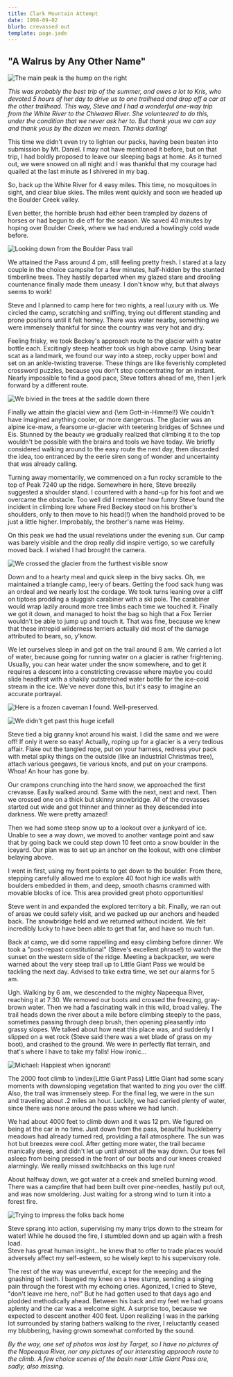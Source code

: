 ```yaml
---
title: Clark Mountain Attempt
date: 1998-09-02
blurb: crevassed out
template: page.jade
---
```


"A Walrus by Any Other Name"
-----------

![The main peak is the hump on the right](images/glav.jpg)


*This was probably the best trip of the summer, and owes a lot
to Kris, who devoted 5 hours of her day to drive us to
one trailhead and drop off a car at the other trailhead.  This
way, Steve and I had a wonderful one-way trip from the White River to
the Chiwawa River.  She volunteered to do this, under the condition
that we never ask her to.  But thank yous we can say
and thank yous by the dozen we mean.  Thanks darling!*



This time we didn't even try to 
lighten our packs, having been
beaten into submission by Mt. Daniel.  I may not have mentioned
it before, but on that trip, I had boldly proposed to leave
our sleeping bags at home.  As it turned out, we were snowed
on all night and I was thankful that my courage had quailed
at the last minute as I shivered in my bag.



So, back up the White River for 4 easy miles.  This time, no mosquitoes in
sight, and clear blue skies.  The miles went quickly and soon we headed up the
Boulder Creek valley.



Even better, the horrible brush had either been trampled by
dozens of horses or had begun to die off for the season.
We saved 40 minutes by hoping over Boulder Creek, where we
had endured a howlingly cold wade before.



![Looking down from the Boulder Pass trail](images/bvalley.jpg)


We attained the Pass around 4 pm, still feeling pretty fresh.  I stared at a
lazy couple in the choice campsite for a few minutes, half-hidden by the stunted
timberline trees.  They hastily departed when my glazed stare and drooling
countenance finally made them uneasy.  I don't know why, but that always seems
to work!



Steve and I planned to camp here for two nights, a real luxury
with us.  We circled the camp, scratching and sniffing, trying
out different standing and prone positions until it felt
homey.  There was water nearby, something we were immensely
thankful for since the country was very hot and dry.



Feeling frisky, we took Beckey's approach route to the glacier
with a water bottle each.  Excitingly steep heather took
us high above camp.  Using bear scat as a landmark, we found
our way into a steep, rocky upper bowl and set on an ankle-twisting
traverse.  These things are like feverishly completed crossword
puzzles, because you don't stop concentrating for an instant.
Nearly impossible to find a good pace, Steve totters ahead of
me, then I jerk forward by a different route.




![We bivied in the trees at the saddle down there](images/apprch.jpg)


Finally we attain the glacial view and {\em Gott-in-Himmel!}  We couldn't
have imagined anything cooler, or more dangerous.  The glacier
was an alpine ice-maw, a fearsome ur-glacier with teetering
bridges of Schnee und Eis.  Stunned by the beauty we gradually
realized that climbing it to the top wouldn't be possible with
the brains and tools we have today.  We briefly considered
walking around to the easy route the next day, then discarded the
idea, too entranced by the eerie siren song of wonder and uncertainty
that was already calling.



Turning away momentarily, we commenced on a fun rocky scramble to
the top of Peak 7240 up the ridge.  Somewhere in here, Steve breezily
suggested a shoulder stand.  I countered with a hand-up for his
foot and we overcame the obstacle.  Too well did I remember how
funny Steve found the incident in climbing lore where Fred Beckey
stood on his brother's shoulders, only to then move to his head(!)
when the handhold proved to be just a little higher.  Improbably,
the brother's name was Helmy.



On this peak we had the usual revelations under the evening sun.
Our camp was barely visible and the drop really did inspire
vertigo, so we carefully moved back.  I wished I had brought
the camera.

![We crossed the glacier from the furthest visible snow](images/glarte.jpg)


Down and to a hearty meal and quick sleep in the bivy sacks.
Oh, we maintained a triangle camp, leery of bears.  Getting the
food sack hung was an ordeal and we nearly lost the cordage.  We
took turns leaning over a cliff on tiptoes prodding a sluggish
carabiner with a ski pole.  The carabiner would wrap lazily around
more tree limbs each time we touched it.  Finally we got it down,
and managed to hoist the bag so high that a Fox Terrier wouldn't
be able to jump up and touch it.  That was fine, because we knew
that these intrepid wilderness terriers actually did most of the
damage attributed to bears, so, y'know.



We let ourselves sleep in and got on the trail around 8 am.  We
carried a lot of water, because going for running water on a 
glacier is rather frightening.  Usually, you can hear water
under the snow somewhere, and to get it requires a descent into
a constricting crevasse where maybe you could slide headfirst
with a shakily outstretched water bottle for the ice-cold stream
in the ice.  We've never done this, but it's easy to imagine
an accurate portrayal.  


![Here is a frozen caveman I found. Well-preserved.](images/steg2.jpg)

![We didn't get past this huge icefall](images/meg1.jpg)


Steve tied a big granny knot around his waist.  I did the same and
we were off!  If only it were so easy!  Actually, roping up for a
glacier is a very tedious affair.  Flake out the tangled rope, put
on your harness, redress your pack with metal spiky things on the
outside (like an industrial Christmas tree), attach various geegaws,
tie various knots, and put on your crampons.  Whoa!  An hour has
gone by.  



Our crampons crunching into the hard snow, we approached the first
crevasse.  Easily walked around.  Same with the next, next and next.
Then we crossed one on a thick but skinny snowbridge.  All of
the crevasses started out wide and got thinner and thinner as they
descended into darkness.  We were pretty amazed!



Then we had some steep snow up to a lookout over a junkyard of
ice.  Unable to see a way down, we moved to another vantage point
and saw that by going back we could step down 10 feet onto a
snow boulder in the iceyard.  Our plan was to set up an anchor on
the lookout, with one climber belaying above.



I went in first, using my front points to get down to the boulder.
From there, stepping carefully allowed me to explore 40 foot high
ice walls with boulders embedded in them, and deep, smooth chasms
crammed with movable blocks of ice.  This area provided great
photo opportunities!



Steve went in and expanded the explored territory a bit.  Finally,
we ran out of areas we could safely visit, and we packed up our
anchors and headed back.  The snowbridge held and we returned without
incident.  We felt incredibly lucky to have been able to get that
far, and have so much fun.



Back at camp, we did some rappelling and easy climbing before dinner.
We took a "post-repast constitutional" (Steve's excellent phrase!) 
to watch the sunset on the western side of the ridge.  Meeting a
backpacker, we were warned about the very steep trail up to Little
Giant Pass we would be tackling the next day.  Advised to take
extra time, we set our alarms for 5 am.




Ugh.  Walking by 6 am, we descended to the mighty Napeequa River, reaching it at
7:30.  We removed our boots and crossed the freezing, gray-brown water.  Then we
had a fascinating walk in this wild, broad valley.  The trail heads down the
river about a mile before climbing steeply to the pass, sometimes passing
through deep brush, then opening pleasantly into grassy slopes.  We talked about
how neat this place was, and suddenly I slipped on a wet rock (Steve said there
was a wet blade of grass on my boot), and crashed to the ground.  We were in
perfectly flat terrain, and that's where I have to take my falls!  How ironic...




![Michael: Happiest when ignorant!](images/meg2.jpg)


The 2000 foot climb to \index{Little Giant Pass}
Little Giant had some scary moments
with downsloping vegetation that wanted to zing you over the
cliff.  Also, the trail was immensely steep.  For the final
leg, we were in the sun and traveling about .2 miles an hour.
Luckily, we had carried plenty of water, since there was none
around the pass where we had lunch.



We had about 4000 feet to climb down and it was 12 pm.  We figured
on being at the car in no time.  Just down from the pass,
beautiful huckleberry meadows had already turned red, providing
a fall atmosphere.  The sun was hot but breezes were cool.
After getting more water, the trail became manically steep,
and didn't let up until almost all the way down.  Our toes
fell asleep from being pressed in the front of our boots and
our knees creaked alarmingly.  We really missed switchbacks
on this luge run!



About halfway down, we got water at a creek and smelled burning
wood.  There was a campfire that had been built over pine-needles,
hastily put out, and was now smoldering.  Just waiting for a
strong wind to turn it into a forest fire.

![Trying to impress the folks back home](images/steg1.jpg)


Steve sprang into action, supervising my many trips down to the
stream for water!  While he doused the fire, I stumbled down
and up again with a fresh load.  
Steve has great human insight...he knew that
to offer to trade places would adversely affect my self-esteem, so
he wisely kept to his supervisory role.



The rest of the way was uneventful, except for the weeping and the
gnashing of teeth.  I banged my knee on a tree stump, sending a
singing pain through the forest with my echoing cries.  Agonized, I
cried to Steve, "don't leave me here, no!"  But he had gotten used
to that days ago and plodded methodically ahead.  Between his
back and my feet we had groans aplenty and the car was a welcome
sight.  A surprise too, because we expected to descent another
400 feet.  Upon realizing I was in the parking lot surrounded by
staring bathers walking to the river, I reluctantly ceased my blubbering,
having grown somewhat comforted by the sound.



*By the way, one set of photos was lost by Target, so I have no
pictures of the Napeequa River, nor any pictures of our interesting
approach route to the climb.  A few choice scenes of the basin
near Little Giant Pass are, sadly, also missing.*


